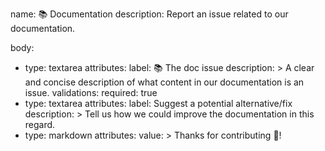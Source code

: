 name: 📚 Documentation
description: Report an issue related to our documentation.

body:
- type: textarea
  attributes:
    label: 📚 The doc issue
    description: >
      A clear and concise description of what content in our documentation is an issue.
  validations:
    required: true
- type: textarea
  attributes:
    label: Suggest a potential alternative/fix
    description: >
      Tell us how we could improve the documentation in this regard.
- type: markdown
  attributes:
    value: >
      Thanks for contributing 🎉!